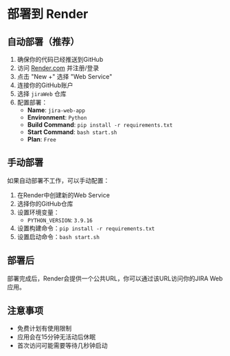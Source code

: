 # 部署到 Render

## 自动部署（推荐）

1. 确保你的代码已经推送到GitHub
2. 访问 [Render.com](https://render.com) 并注册/登录
3. 点击 "New +" 选择 "Web Service"
4. 连接你的GitHub账户
5. 选择 `jiraWeb` 仓库
6. 配置部署：
   - **Name**: `jira-web-app`
   - **Environment**: `Python`
   - **Build Command**: `pip install -r requirements.txt`
   - **Start Command**: `bash start.sh`
   - **Plan**: `Free`

## 手动部署

如果自动部署不工作，可以手动配置：

1. 在Render中创建新的Web Service
2. 选择你的GitHub仓库
3. 设置环境变量：
   - `PYTHON_VERSION`: `3.9.16`
4. 设置构建命令：`pip install -r requirements.txt`
5. 设置启动命令：`bash start.sh`

## 部署后

部署完成后，Render会提供一个公共URL，你可以通过该URL访问你的JIRA Web应用。

## 注意事项

- 免费计划有使用限制
- 应用会在15分钟无活动后休眠
- 首次访问可能需要等待几秒钟启动 